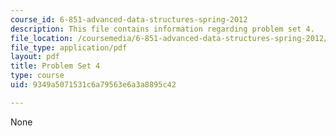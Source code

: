 ```yaml
---
course_id: 6-851-advanced-data-structures-spring-2012
description: This file contains information regarding problem set 4.
file_location: /coursemedia/6-851-advanced-data-structures-spring-2012/9349a5071531c6a79563e6a3a8895c42_MIT6_851S12_ps4.pdf
file_type: application/pdf
layout: pdf
title: Problem Set 4
type: course
uid: 9349a5071531c6a79563e6a3a8895c42

---
```

None